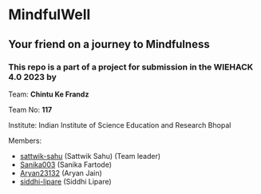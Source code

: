 # MindfulWell

## Your friend on a journey to Mindfulness

### This repo is a part of a project for submission in the **WIEHACK 4.0 2023** by

Team: **Chintu Ke Frandz**

Team No: **117**

Institute: Indian Institute of Science Education and Research Bhopal

Members:

- [sattwik-sahu](https://github.com/sattwik-sahu) (Sattwik Sahu) (Team leader)
- [Sanika003](https://github.com/Sanika003) (Sanika Fartode)
- [Aryan23132](https://github.com/Aryan23132) (Aryan Jain)
- [siddhi-lipare](https://github.com/siddhi-lipare) (Siddhi Lipare)
